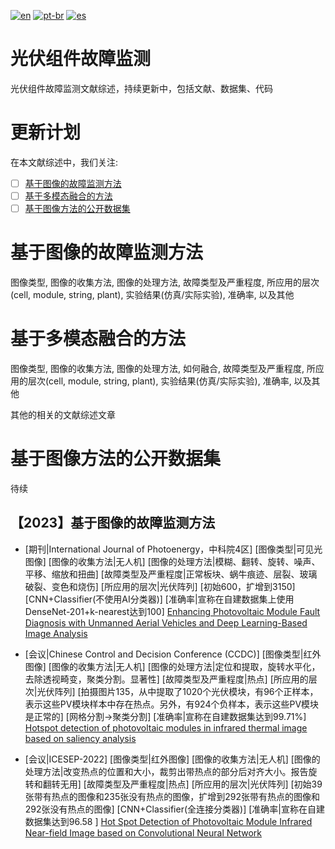 [![en](https://img.shields.io/badge/lang-en-blue.svg)](https://github.com/574168985/awesome_PV_faults_diagnosis/edit/main/README.md)
[![pt-br](https://img.shields.io/badge/lang-fr-white.svg)](https://github.com/574168985/awesome_PV_faults_diagnosis/edit/main/README.fr.md)
[![es](https://img.shields.io/badge/lang-cn-red.svg)](https://github.com/574168985/awesome_PV_faults_diagnosis/edit/main/README.cn.md)
# 光伏组件故障监测
光伏组件故障监测文献综述，持续更新中，包括文献、数据集、代码

# 更新计划

在本文献综述中，我们关注:

- [ ] [基于图像的故障监测方法](#基于图像的故障监测方法)
- [ ] [基于多模态融合的方法](#基于多模态融合的方法)
- [ ] [基于图像方法的公开数据集](#基于图像方法的公开数据集)

# 基于图像的故障监测方法

图像类型, 图像的收集方法, 图像的处理方法, 故障类型及严重程度, 所应用的层次(cell, module, string, plant), 实验结果(仿真/实际实验), 准确率, 以及其他

# 基于多模态融合的方法

图像类型, 图像的收集方法, 图像的处理方法, 如何融合, 故障类型及严重程度, 所应用的层次(cell, module, string, plant), 实验结果(仿真/实际实验), 准确率, 以及其他

其他的相关的文献综述文章

# 基于图像方法的公开数据集 

待续

## 【2023】基于图像的故障监测方法

- [期刊|International Journal of Photoenergy，中科院4区] [图像类型|可见光图像] [图像的收集方法|无人机] [图像的处理方法|模糊、翻转、旋转、噪声、平移、缩放和扭曲] [故障类型及严重程度|正常板块、蜗牛痕迹、层裂、玻璃破裂、变色和烧伤] [所应用的层次|光伏阵列] [初始600，扩增到3150] [CNN+Classifier(不使用AI分类器)] [准确率|宣称在自建数据集上使用DenseNet-201+k-nearest达到100] [Enhancing Photovoltaic Module Fault Diagnosis with Unmanned Aerial Vehicles and Deep Learning-Based Image Analysis](https://www.hindawi.com/journals/ijp/2023/8665729/)

- [会议|Chinese Control and Decision Conference (CCDC)] [图像类型|红外图像] [图像的收集方法|无人机] [图像的处理方法|定位和提取，旋转水平化，去除透视畸变，聚类分割。显著性] [故障类型及严重程度|热点] [所应用的层次|光伏阵列] [拍摄图片135，从中提取了1020个光伏模块，有96个正样本，表示这些PV模块样本中存在热点。另外，有924个负样本，表示这些PV模块是正常的] [网格分割->聚类分割] [准确率|宣称在自建数据集达到99.71%] [Hotspot detection of photovoltaic modules in infrared thermal image based on saliency analysis](https://ieeexplore.ieee.org/abstract/document/10033497)

- [会议|ICESEP-2022] [图像类型|红外图像] [图像的收集方法|无人机] [图像的处理方法|改变热点的位置和大小，裁剪出带热点的部分后对齐大小。报告旋转和翻转无用] [故障类型及严重程度|热点] [所应用的层次|光伏阵列] [初始39张带有热点的图像和235张没有热点的图像，扩增到292张带有热点的图像和292张没有热点的图像] [CNN+Classifier(全连接分类器)] [准确率|宣称在自建数据集达到96.58 ] [Hot Spot Detection of Photovoltaic Module Infrared Near-field Image based on Convolutional Neural Network](https://iopscience.iop.org/article/10.1088/1742-6596/2310/1/012076/meta)
